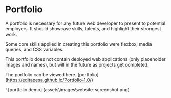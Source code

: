 # Portfolio

A portfolio is necessary for any future web developer to present to potential employers. It should showcase skills, talents, and highlight their strongest work.

Some core skills applied in creating this portfolio were flexbox, media queries, and CSS variables. 

This portfolio does not contain deployed web applications (only placeholder images and names), but will in the future as projects get completed.

The portfolio can be viewed here. [portfolio] (https://editapesa.github.io/Portfolio-1.0/)

! [portfolio demo] (assets\images\website-screenshot.png)
